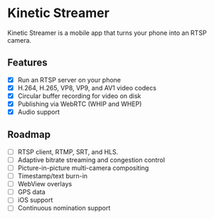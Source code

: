 # Kinetic Streamer

Kinetic Streamer is a mobile app that turns your phone into an RTSP camera.

## Features

- [x] Run an RTSP server on your phone
- [x] H.264, H.265, VP8, VP9, and AV1 video codecs
- [x] Circular buffer recording for video on disk
- [x] Publishing via WebRTC (WHIP and WHEP)
- [x] Audio support
 
## Roadmap

- [ ] RTSP client, RTMP, SRT, and HLS.
- [ ] Adaptive bitrate streaming and congestion control
- [ ] Picture-in-picture multi-camera compositing
- [ ] Timestamp/text burn-in
- [ ] WebView overlays
- [ ] GPS data
- [ ] iOS support
- [ ] Continuous nomination support
